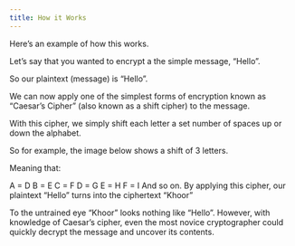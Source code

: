 ```yaml
---
title: How it Works
---
```


Here’s an example of how this works.

Let’s say that you wanted to encrypt a the simple message, “Hello”.

So our plaintext (message) is “Hello”.

We can now apply one of the simplest forms of encryption known as “Caesar’s Cipher” (also known as a shift cipher) to the message.

With this cipher, we simply shift each letter a set number of spaces up or down the alphabet.

So for example, the image below shows a shift of 3 letters.

Meaning that:

A = D
B = E
C = F
D = G
E = H
F = I
And so on.
By applying this cipher, our plaintext “Hello” turns into the ciphertext “Khoor”

To the untrained eye “Khoor” looks nothing like “Hello”. However, with knowledge of Caesar’s cipher, even the most novice cryptographer could quickly decrypt the message and uncover its contents.

